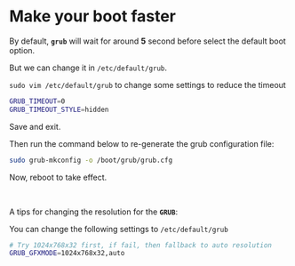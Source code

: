 # Make your boot faster

By default, **`grub`** will wait for around **5** second before select the default boot option.

But we can change it in `/etc/default/grub`.

`sudo vim /etc/default/grub` to change some settings to reduce the timeout

```bash
GRUB_TIMEOUT=0
GRUB_TIMEOUT_STYLE=hidden
```

Save and exit. 

Then run the command below to re-generate the grub configuration file:

```bash
sudo grub-mkconfig -o /boot/grub/grub.cfg
```

Now, reboot to take effect.

</br>

A tips for changing the resolution for the **`GRUB`**:

You can change the following settings to `/etc/default/grub`

```bash
# Try 1024x768x32 first, if fail, then fallback to auto resolution
GRUB_GFXMODE=1024x768x32,auto
```
